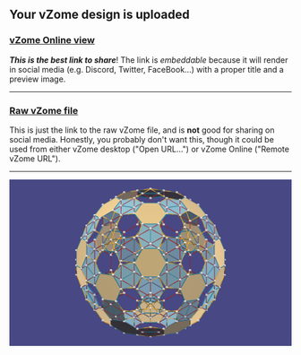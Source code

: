 ## Your vZome design is uploaded

### [vZome Online view][embed]

***This is the best link to share***!  The link is *embeddable* because it will render in social media (e.g. Discord, Twitter, FaceBook...) with a proper title and a preview image.

---

### [Raw vZome file][raw]

This is just the link to the raw vZome file, and is **not** good for
sharing on social media.
Honestly, you probably don't want this, though it could be used from either
vZome desktop ("Open URL...") or vZome Online ("Remote vZome URL").

---

![Image](<preview-lighting-test.png>)


[embed]: <https://vzome.com/app/embed.py?url=https://raw.githubusercontent.com/vorth/vzome-sharing/main/2021/07/25/17-25-08-preview-lighting-test/preview-lighting-test.vZome>
[raw]: <https://raw.githubusercontent.com/vorth/vzome-sharing/main/2021/07/25/17-25-08-preview-lighting-test/preview-lighting-test.vZome>
